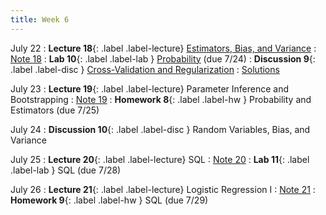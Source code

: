 ```yaml
---
title: Week 6
---
```


July 22
: **Lecture 18**{: .label .label-lecture} [Estimators, Bias, and Variance](lecture/lec18)
    : [Note 18](https://ds100.org/course-notes/probability_2/probability_2.html)
: **Lab 10**{: .label .label-lab }  [Probability](https://data100.datahub.berkeley.edu/hub/user-redirect/git-pull?repo=https%3A%2F%2Fgithub.com%2FDS-100%2Fsu24-materials&urlpath=lab%2Ftree%2Fsu24-materials%2Flab%2Flab10%2Flab10.ipynb&branch=main) (due 7/24)
: **Discussion 9**{: .label .label-disc } [Cross-Validation and Regularization](https://drive.google.com/file/d/14N0jH-nJP54QA69aV_-MqVn_rBxuxiwM/view?usp=sharing)
    : [Solutions](https://drive.google.com/file/d/12NFFUfRbn3Q27FS3iyKxxoUdsWKSIHp1/view?usp=sharing)

July 23
: **Lecture 19**{: .label .label-lecture} Parameter Inference and Bootstrapping
    : [Note 19](https://ds100.org/course-notes/inference_causality/inference_causality.html)
: **Homework 8**{: .label .label-hw } Probability and Estimators (due 7/25)

July 24
: **Discussion 10**{: .label .label-disc } Random Variables, Bias, and Variance

July 25
: **Lecture 20**{: .label .label-lecture} SQL
    : [Note 20](https://ds100.org/course-notes/sql_I/sql_I.html)
: **Lab 11**{: .label .label-lab }  SQL (due 7/28)

July 26
: **Lecture 21**{: .label .label-lecture} Logistic Regression I
    : [Note 21](https://ds100.org/course-notes/logistic_regression_1/logistic_reg_1.html)
: **Homework 9**{: .label .label-hw } SQL (due 7/29)